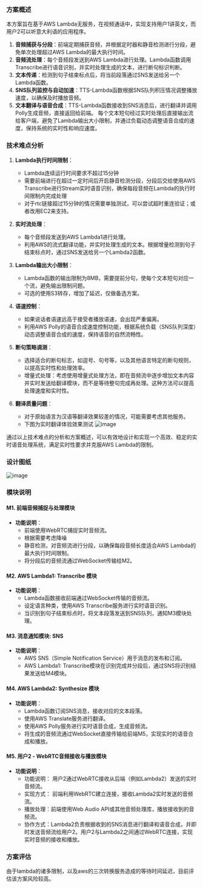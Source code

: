 

### 方案概述

本方案旨在基于AWS Lambda无服务，在视频通话中，实现支持用户1讲英文，而用户2可以听意大利语的应用程序。
1. **音频捕获与分段**：前端定期捕获音频，并根据定时器和静音检测进行分段，避免单次处理超过AWS Lambda的最大执行时间。
2. **音频流处理**：每个音频段发送到AWS Lambda进行处理。Lambda函数调用Transcribe进行语音识别，并实时处理生成的文本，进行断句标识判断。
3. **文本传递**：检测到句子结束标点后，将当前段落通过SNS发送给另一个Lambda函数。
4. **SNS队列监控与自动加速**：TTS-Lambda函数根据SNS队列积压情况调整播放速度，以确保及时播放音频。
5. **文本翻译与语音合成**：TTS-Lambda函数接收到SNS消息后，进行翻译并调用Polly生成音频，直接返回给前端。
每个文本短句经过实时处理后直接输出流给客户端，避免了Lambda输出大小限制，并通过负载动态调整语音合成的速度，保持系统的实时性和响应速度。

### 技术难点分析

1. **Lambda执行时间限制**：
   - Lambda连续运行时间要求不超过15分钟
   - 需要前端进行在超过一定时间后开启静音检测分段，分段后交给使用AWS Transcribe进行Stream实时语音识别，确保每段音频在Lambda的执行时间限制内完成处理
   - 对于rtc链接超过15分钟的情况需要单独测试，可以尝试超时重连验证；或者改用EC2来支持。

2. **实时流处理**：
   - 每个音频段发送到AWS Lambda1进行处理。
   - 利用AWS的流式翻译功能，并实时处理生成的文本。根据增量检测到句子结束标点时，通过SNS发送给另一个Lambda2函数。

3. **Lambda输出大小限制**：
   - Lambda函数的输出限制为8MB，需要提前分句，使每个文本短句对应一个流，避免输出限制问题。
   - 可选的使用S3转存，增加了延迟，仅做备选方案。

4. **语速控制**：
   - 如果说话者语速远高于接受者播放语速，会出现严重偏离。
   - 利用AWS Polly的语音合成速度控制功能，根据系统负载（SNS队列深度）动态调整语音合成的速度，保持语音的自然流畅性。

5. **断句策略调测**：
    - 选择适合的断句标志，如逗号、句号等，以及其他语言特定的断句规则，以提高实时性和处理效率。
    - 增量式处理：考虑使用增量式处理方法，即在音频流中逐步增加文本内容并实时发送给翻译模块，而不是等待整句完成再处理。这种方法可以提高处理速度和实时性。

5. **翻译质量问题**：
   - 对于原始语言为汉语等翻译效果较差的情况，可能需要考虑其他服务。
   - 下图为实时翻译体验效果测试
![image](https://github.com/user-attachments/assets/66ccd37d-f105-42ed-82d7-b04257ea640c)

通过以上技术难点的分析和方案概述，可以有效地设计和实现一个高效、稳定的实时语音处理系统，满足实时性要求并克服AWS Lambda的限制。
### 设计图纸
 ![image](https://github.com/user-attachments/assets/7f603207-c4eb-4960-bbeb-4fe09f818deb)

### 模块说明

#### M1. 前端音频捕捉与处理模块

- **功能说明**：
  - 前端使用WebRTC捕捉实时音频流。
  - 根据需要考虑降噪
  - 静音检测，对音频流进行分段，以确保每段音频长度适合AWS Lambda的最大执行时间限制。
  - 将分段后的音频流通过WebSocket传输给M2。

#### M2. AWS Lambda1: Transcribe 模块

- **功能说明**：
  - Lambda函数接收前端通过WebSocket传输的音频流。
  - 设定语言种类，使用AWS Transcribe服务进行实时语音识别。
  - 当识别到句子结束标点时，将文本段落发送到SNS队列，通知M3模块处理。

#### M3. 消息通知模块: SNS

- **功能说明**：
  - AWS SNS（Simple Notification Service）用于消息的发布和订阅。
  - AWS Lambda1: Transcribe模块在识别完成并分段后，通过SNS将识别结果发送给M4模块。

#### M4. AWS Lambda2: Synthesize 模块

- **功能说明**：
  - Lambda函数订阅SNS消息，接收对应的文本段落。
  - 使用AWS Translate服务进行翻译。
  - 使用AWS Polly服务进行实时语音合成，生成音频流。
  - 将生成的音频流通过WebSocket直接传输给前端M5，实现实时的语音合成和播放。

#### M5. 用户2 - WebRTC音频接收与播放模块
- **功能说明**：
  - 功能说明： 用户2通过WebRTC接收从后端（例如Lambda2）发送的实时音频流。
  - 实现方式： 前端利用WebRTC建立连接，接收Lambda2实时发送的音频流。
  - 播放处理：前端使用Web Audio API或其他音频处理库，播放接收到的音频流。
  - 协作方式：Lambda2负责根据收到的SNS消息进行翻译和语音合成，并即时发送音频流给用户2。用户2与Lambda2之间通过WebRTC连接，实现实时音频的接收和播放。

### 方案评估
由于lambda的诸多限制，以及aws的三次转换服务造成的等待时间延迟，目前评估该方案风险较高。


